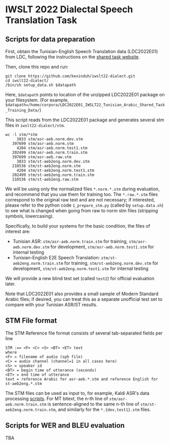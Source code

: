# IWSLT 2022 Dialectal Speech Translation Task 

## Scripts for data preparation

First, obtain the Tunisian-English Speech Translation data (LDC2022E01) from LDC, following the instructions on the <a href="https://iwslt.org/2022/dialect">shared task website</a>.

Then, clone this repo and run: 
```
git clone https://github.com/kevinduh/iwslt22-dialect.git
cd iwslt22-dialect/
/bin/sh setup_data.sh $datapath
```

Here,  `$datapath` points to location of the unzipped LDC2022E01 package on your filesystem. (For example, `$datapath=/home/corpora/LDC2022E01_IWSLT22_Tunisian_Arabic_Shared_Task_Training_Data/`)

This script reads from the LDC2022E01 package and generates several stm files in `iwslt22-dialect/stm`. 

```
wc -l stm/*stm
     3833 stm/asr-aeb.norm.dev.stm
   397699 stm/asr-aeb.norm.stm
     4204 stm/asr-aeb.norm.test1.stm
   202499 stm/asr-aeb.norm.train.stm
   397699 stm/asr-aeb.raw.stm
     3833 stm/st-aeb2eng.norm.dev.stm
   210536 stm/st-aeb2eng.norm.stm
     4204 stm/st-aeb2eng.norm.test1.stm
   202499 stm/st-aeb2eng.norm.train.stm
   210536 stm/st-aeb2eng.raw.stm
```

We will be using only the normalized files `*.norm.*.stm` during evaluation, and recommend that you use them for training too. 
The `*.raw.*.stm` files correspond to the original raw text and are not necessary; if interested, please refer to the python code `1_prepare_stm.py` (called by `setup.data.sh`) to see what is changed when going from raw to norm stm files (stripping symbols, lowercasing). 

Specifically, to build your systems for the basic condition, the files of interest are:

* Tunisian ASR: `stm/asr-aeb.norm.train.stm` for training, `stm/asr-aeb.norm.dev.stm` for development, `stm/asr-aeb.norm.test1.stm` for internal testing
* Tunisian-English E2E Speech Translation: `stm/st-aeb2eng.norm.train.stm` for training, `stm/st-aeb2eng.norm.dev.stm` for development, `stm/st-aeb2eng.norm.test1.stm` for internal testing 

We will provide a new blind test set (called `test2`) for official evaluation later. 

Note that LDC2022E01 also provides a small sample of Modern Standard Arabic files; if desired, you can treat this as a separate unofficial test set to compare with your Tunisian ASR/ST results.  

## STM File format

The STM Reference file format consists of several tab-separated fields per line

```
STM :== <F> <C> <S> <BT> <ET> text
where
<F> = filename of audio (sph file)
<C> = audio channel (channel=1 in all cases here)
<S> = speaker id
<BT> = begin time of utterance (seconds)
<ET> = end time of utterance
text = reference Arabic for asr-aeb.*.stm and reference English for st-aeb2eng.*.stm
```

The STM files can be used as input to, for example, Kaldi ASR's data processing <a href="https://github.com/kaldi-asr/kaldi/blob/master/egs/babel/s5/local/prepare_stm.pl">scripts</a>. For MT bitext, the n-th line of `stm/asr-aeb.norm.train.stm` is sentence-aligned to the same n-th line of `stm/st-aeb2eng.norm.train.stm`, and similarly for the `*.{dev,test1}.stm` files.


## Scripts for WER and BLEU evaluation

TBA